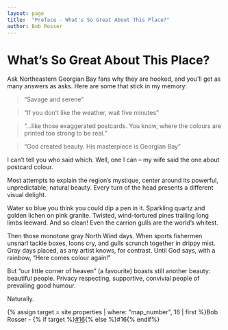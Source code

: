 ```yaml
---
layout: page
title:  "Preface - What's So Great About This Place?"
author: Bob Rosser
---
```

# What’s So Great About This Place?

Ask Northeastern Georgian Bay fans why they are hooked, and you’ll get as many answers as asks. Here are some that stick in my memory:
> “Savage and serene”

> “If you don’t like the weather, wait five minutes”

> “…like those exaggerated postcards. You know, where the colours are printed too strong to be real.”

> “God created beauty. His masterpiece is Georgian Bay”

I can’t tell you who said which. Well, one I can – my wife said the one about postcard colour.

Most attempts to explain the region’s mystique, center around its powerful, unpredictable, natural beauty. Every turn of the head presents a different visual delight.

Water so blue you think you could dip a pen in it. Sparkling quartz and golden lichen on pink granite. Twisted, wind-tortured pines trailing long limbs leeward. And so clean! Even the carrion gulls are the world’s whitest.

Then those monotone gray North Wind days. When sports fishermen unsnarl tackle boxes, loons cry, and gulls scrunch together in drippy mist. Gray days placed, as any artist knows, for contrast. Until God says, with a rainbow, “Here comes colour again!”

But “our little corner of heaven” (a favourite) boasts still another beauty: beautiful people. Privacy respecting, supportive, convivial people of prevailing good humour.

Naturally.

{% assign target = site.properties | where: "map_number", 16 | first %}Bob Rosser - {% if target %}<a href="{{site.baseurl}}{{ target.url }}">#16</a>{% else %}#16{% endif%}
